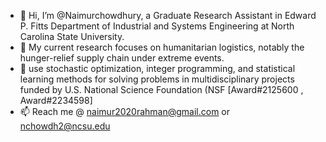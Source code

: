 - 👋 Hi, I’m @Naimurchowdhury, a Graduate Research Assistant in Edward P. Fitts Department of Industrial and Systems Engineering at North Carolina State University. 
- 👀 My current research focuses on humanitarian logistics, notably the hunger-relief supply chain under extreme events.
- 🌱  use stochastic optimization, integer programming, and statistical learning methods for solving problems in multidisciplinary projects funded by U.S. National Science Foundation (NSF [Award#2125600 , Award#2234598]
- 📫 Reach me @ naimur2020rahman@gmail.com or nchowdh2@ncsu.edu

<!---
Naimurchowdhury/Naimurchowdhury is a ✨ special ✨ repository because its `README.md` (this file) appears on your GitHub profile.
You can click the Preview link to take a look at your changes.
--->
